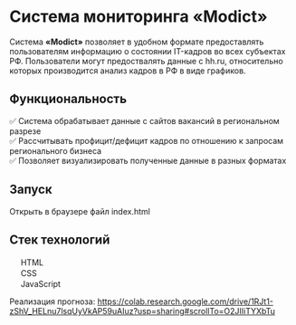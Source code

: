 
# Система мониторинга **«Modict»**

Система **«Modict»** позволяет в удобном формате предоставлять пользователям информацию о состоянии IT-кадров во всех субъектах РФ. Пользователи могут предоствалять данные с hh.ru, относительно которых производится анализ кадров в РФ в виде графиков.
## Функциональность 
:white_check_mark: Система обрабатывает данные с сайтов вакансий в региональном разрезе <br />
:white_check_mark: Рассчитывать профицит/дефицит кадров по отношению к запросам регионального бизнеса <br />
:white_check_mark: Позволяет визуализировать полученные данные в разных форматах

## Запуск
Открыть в браузере файл index.html


## Стек технологий 
<span>
  <img src = "https://avatars.mds.yandex.net/get-yapic/63032/enc-370f31043d911e9dfa9705e70f31855a2232f713ea739cb8e0b6780e241c8d3c/islands-68" width=16px/>
  HTML
<span>
<br />
<span>
  <img src = "https://cdn.iconscout.com/icon/free/png-64/css3-9-1175237.png" width=16px/> 
  CSS
<span>
<br />
<span>
  <img src = "https://ru.wargaming.net/clans/media/clans/emblems/cl_244/200244/emblem_64x64.png" width=16px/> 
  JavaScript
<span>


Реализация прогноза: https://colab.research.google.com/drive/1RJt1-zShV_HELnu7lsqUyVkAP59uAIuz?usp=sharing#scrollTo=O2JIIiTYXbTu
